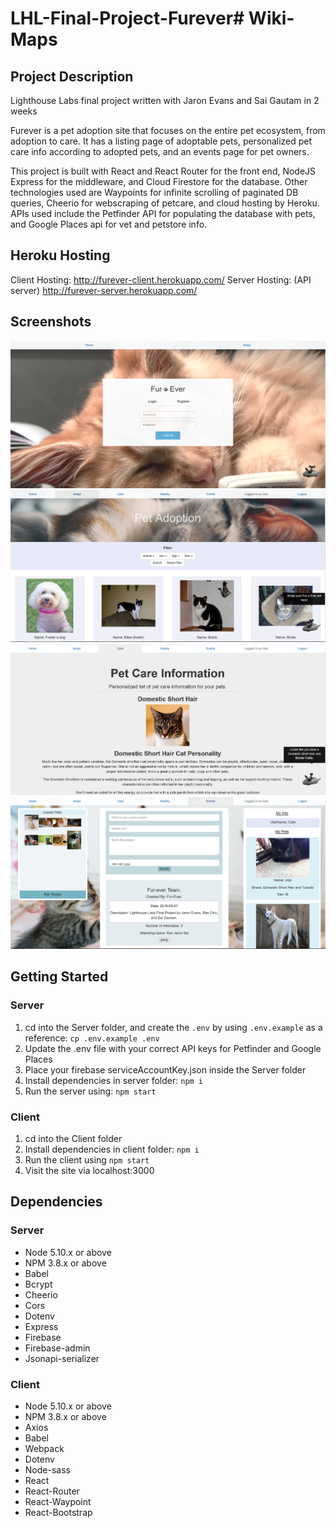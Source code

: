 # LHL-Final-Project-Furever# Wiki-Maps

## Project Description

Lighthouse Labs final project written with Jaron Evans and Sai Gautam in 2 weeks

Furever is a pet adoption site that focuses on the entire pet ecosystem, from adoption to care.
It has a listing page of adoptable pets, personalized pet care info according to adopted pets, and an events page for pet owners.

This project is built with React and React Router for the front end, NodeJS Express for the middleware, and Cloud Firestore for the database.
Other technologies used are Waypoints for infinite scrolling of paginated DB queries, Cheerio for webscraping of petcare, and cloud hosting by Heroku.
APIs used include the Petfinder API for populating the database with pets, and Google Places api for vet and petstore info.

## Heroku Hosting
Client Hosting:
http://furever-client.herokuapp.com/
Server Hosting: (API server)
http://furever-server.herokuapp.com/

## Screenshots
!["Screenshot of home page"](https://github.com/RexChiu/LHL-Final-Project-Furever/blob/master/docs/home%20page.PNG)
!["Screenshot of adoption page"](https://github.com/RexChiu/LHL-Final-Project-Furever/blob/master/docs/pet%20adoption.PNG)
!["Screenshot of care page"](https://github.com/RexChiu/LHL-Final-Project-Furever/blob/master/docs/pet%20care.PNG)
!["Screenshot of events page"](https://github.com/RexChiu/LHL-Final-Project-Furever/blob/master/docs/Events%20Page.PNG)

## Getting Started
### Server
1. cd into the Server folder, and create the `.env` by using `.env.example` as a reference: `cp .env.example .env`
2. Update the .env file with your correct API keys for Petfinder and Google Places
3. Place your firebase serviceAccountKey.json inside the Server folder
4. Install dependencies in server folder: `npm i`
5. Run the server using: `npm start`

### Client
1. cd into the Client folder
2. Install dependencies in client folder: `npm i`
3. Run the client using `npm start`
4. Visit the site via localhost:3000

## Dependencies

### Server
- Node 5.10.x or above
- NPM 3.8.x or above
- Babel
- Bcrypt
- Cheerio
- Cors
- Dotenv
- Express
- Firebase
- Firebase-admin
- Jsonapi-serializer

### Client
- Node 5.10.x or above
- NPM 3.8.x or above
- Axios
- Babel
- Webpack
- Dotenv
- Node-sass
- React
- React-Router
- React-Waypoint
- React-Bootstrap
